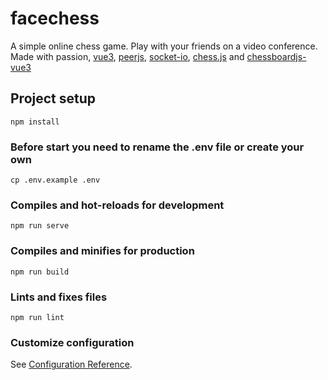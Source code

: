 # facechess

A simple online chess game. Play with your friends on a video conference.
Made with passion, [vue3](https://vuejs.org/), [peerjs](https://peerjs.com/), [socket-io](https://socket.io/), [chess.js](https://github.com/jhlywa/chess.js) and [chessboardjs-vue3](https://www.npmjs.com/package/chessboardjs-vue3)

## Project setup
```
npm install
```

### Before start you need to rename the .env file or create your own
```
cp .env.example .env
```

### Compiles and hot-reloads for development
```
npm run serve
```

### Compiles and minifies for production
```
npm run build
```

### Lints and fixes files
```
npm run lint
```

### Customize configuration
See [Configuration Reference](https://cli.vuejs.org/config/).
